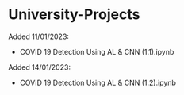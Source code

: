 # University-Projects

Added 11/01/2023:
 - COVID 19 Detection Using AL & CNN (1.1).ipynb

Added 14/01/2023:
 - COVID 19 Detection Using AL & CNN (1.2).ipynb
